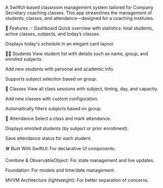 
A SwiftUI-based classroom management system tailored for Company Secretary coaching classes. This app streamlines the management of students, classes, and attendance—designed for a coaching institutes.

🚀 Features
✅ Dashboard
Quick overview with statistics: total students, active classes, subjects, and today’s classes.

Displays today's schedule in an elegant card layout.

👩‍🎓 Students
View student list with details such as name, group, and enrolled subjects.

Add new students with personal and academic info.

Supports subject selection based on group.

📘 Classes
View all class sessions with subject, timing, day, and capacity.

Add new classes with custom configuration.

Automatically filters subjects based on group.

📝 Attendance
Select a class and mark attendance.

Displays enrolled students (by subject or prior enrollment).

Save attendance status for each student.

🛠️ Built With
SwiftUI: For declarative UI components.

Combine & ObservableObject: For state management and live updates.

Foundation: For models and time/date management.

MVVM Architecture (lightweight): For better separation of concerns.
